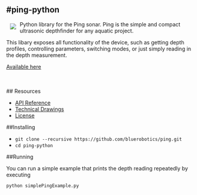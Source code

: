 #ping-python
------------
<a href="https://d3js.org">
<img src="https://bluerobotics-avnk4szrcwmt8us9ai.netdna-ssl.com/images/br-logo-trans-blue-trans-sm-updated.png?x46260" align="left" hspace="10" vspace="6">
</a>


Python library for the Ping sonar. Ping is the simple and compact ultrasonic depthfinder for any aquatic project. 

This libary exposes all functionality of the device, such as getting depth profiles, controlling parameters, switching modes, or just simply reading in the depth measurement.

[Available here](http://www.bluerobotics.com/)

<br/>
<br/>
## Resources

* [API Reference](https://github.com/bluerobotics/ping-python/blob/master/API.md)
* [Technical Drawings](http://www.bluerobotics.com/)
* [License](https://github.com/bluerobotics/ping-python/blob/master/LICENSE)

##Installing

* `git clone --recursive https://github.com/bluerobotics/ping.git`
* `cd ping-python`

##Running

You can run a simple example that prints the depth reading repeatedly by executing

`python simplePingExample.py`
